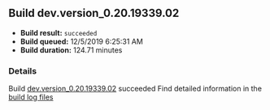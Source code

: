## Build dev.version_0.20.19339.02
- **Build result:** `succeeded`
- **Build queued:** 12/5/2019 6:25:31 AM
- **Build duration:** 124.71 minutes
### Details
Build [dev.version_0.20.19339.02](https://winappstudio.visualstudio.com/web/build.aspx?pcguid=a4ef43be-68ce-4195-a619-079b4d9834c2&builduri=vstfs%3a%2f%2f%2fBuild%2fBuild%2f32189) succeeded
Find detailed information in the [build log files]()
